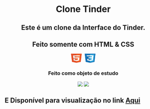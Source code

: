 <div align="center">

  <h1> Clone Tinder</h1>
  <h2> Este é um clone da Interface do Tinder.</h2>
  <h2> Feito somente com HTML & CSS</h2>
  <div align="center">
    <img align="center" alt="Rafa-HTML" height="30" width="40" src="https://raw.githubusercontent.com/devicons/devicon/master/icons/html5/html5-original.svg">
    <img align="center" alt="Rafa-CSS" height="30" width="40" src="https://raw.githubusercontent.com/devicons/devicon/master/icons/css3/css3-original.svg">
  </div>
  <h3> Feito como objeto de estudo </h3>
</div>
 
<div align="center">
  <img src="https://media.discordapp.net/attachments/955695681052487733/980875839967223898/unknown.png?width=829&height=400">
  <img src="https://media.discordapp.net/attachments/955695681052487733/980876280989876275/unknown.png?width=191&height=400">
</div>

## E Disponível para visualização no link <a href="https://clone-tinder-igorcanjos.vercel.app/">Aqui</a>